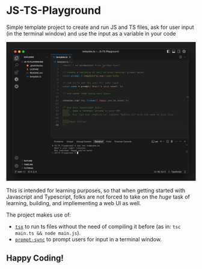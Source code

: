 # JS-TS-Playground

 Simple template project to create and run JS and TS files, ask for user input (in the terminal window) and use the input as a variable in your code

 ![alt text](./public/JS-TS-vanilla-playground.png "project overview")

  This is intended for learning purposes, so that when getting started with Javascript and Typescript, folks are not forced to take on the *huge* task of learning, building, and impllementing a web UI as well.

 The project makes use of:

- [`tsx`](https://discordapp.com/channels/1329366022423183372/1346413632166039552/1347984628891258941) to run ts files without the need of compiling it before (as in: `tsc main.ts && node main.js`).
- [`prompt-sync`](https://github.com/heapwolf/prompt-sync#readme) to prompt users for input in a terminal window.

## Happy Coding!
